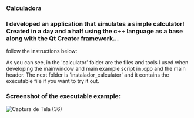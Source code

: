 ### Calculadora
### I developed an application that simulates a simple calculator! Created in a day and a half using the c++ language as a base along with the Qt Creator framework...

 follow the instructions below:
 
 As you can see, in the 'calculator' folder are the files and tools I used when developing the mainwindow and main example script in .cpp and the main header.
 The next folder is 'instalador_calculator' and it contains the executable file if you want to try it out.
 
 
 
### Screenshot of the executable example:
 
 ![Captura de Tela (36)](https://user-images.githubusercontent.com/113561981/233789677-5bc959fd-0d2e-4675-b475-e6b6a15bfce9.png)
